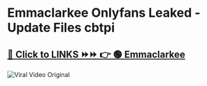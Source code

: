 
 # Emmaclarkee Onlyfans Leaked - Update Files cbtpi

## <h2><a href="https://clipsfans.com/Emmaclarkee&ref=git">🔗 Click to LINKS ⏩⏩ 👉 🟢 Emmaclarkee </a></h2>

<a href="https://clipsfans.com/Emmaclarkee&ref=git" rel="nofollow" data-target="animated-image.originalLink"><img src="https://i.ibb.co.com/xMMVF88/686577567.gif" alt="Viral Video Original" style="max-width: 100%; display: inline-block;" data-target="animated-image.originalImage"></a>

